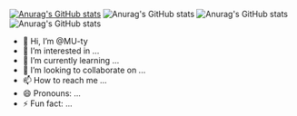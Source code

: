 [![Anurag's GitHub stats](https://github-readme-stats.vercel.app/api?username=MU-ty)](https://github.com/anuraghazra/github-readme-stats)
![Anurag's GitHub stats](https://github-readme-stats.vercel.app/api?username=MU-ty&count_private=true)
![Anurag's GitHub stats](https://github-readme-stats.vercel.app/api?username=MU-ty&show_icons=true)
![Anurag's GitHub stats](https://github-readme-stats.vercel.app/api?username=MU-ty&show_icons=true&theme=radical)

- 👋 Hi, I’m @MU-ty
- 👀 I’m interested in ...
- 🌱 I’m currently learning ...
- 💞️ I’m looking to collaborate on ...
- 📫 How to reach me ...
- 😄 Pronouns: ...
- ⚡ Fun fact: ...

<!---
MU-ty/MU-ty is a ✨ special ✨ repository because its `README.md` (this file) appears on your GitHub profile.
You can click the Preview link to take a look at your changes.
--->
